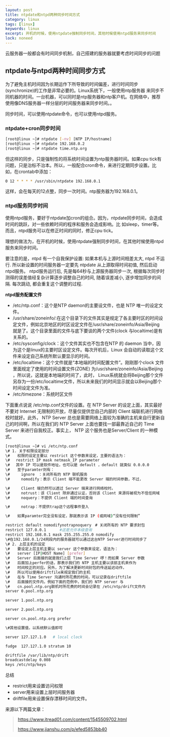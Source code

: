 ```yaml
---
layout: post
title: ntpdate和ntpd两种同步时间方式
category: linux
tags: [linux]
keywords: linux
excerpt: 开机的时候，使用ntpdate强制同步时间，其他时候使用ntpd服务来同步时间
lock: noneed
---
```


云服务器一般都会有时间同步机制，自己搭建的服务器就要考虑时间同步的问题

## ntpdate与ntpd两种时间同步方式

为了避免主机时间因为长期运作下所导致的时间偏差，进行时间同步(synchronize)的工作是非常必要的。Linux系统下，一般使用ntp服务器 来同步不同机器的时间。一台机器，可以同时是ntp服务器和ntp客户机。在网络中，推荐使用像DNS服务器一样分层的时间服务器来同步时间。。

同步时间，可以使用ntpdate命令，也可以使用ntpd服务。

### ntpdate+cron同步时间

```sh
[root@linux ~]# ntpdate [-nv] [NTP IP/hostname]
[root@linux ~]# ntpdate 192.168.0.2  
[root@linux ~]# ntpdate time.ntp.org
```

但这样的同步，只是强制性的将系统时间设置为ntp服务器时间。如果cpu tick有问题，只是治标不治本。所以，一般配合cron命令，来进行定期同步设置。比如，在crontab中添加：

```sh
0 12 * * * * /usr/sbin/ntpdate 192.168.0.1
```

这样，会在每天的12点整，同步一次时间。ntp服务器为192.168.0.1。

### ntpd服务同步时间

使用ntpd服务，要好于ntpdate加cron的组合。因为，ntpdate同步时间，会造成时间的跳跃，对一些依赖时间的程序和服务会造成影响。比 如sleep，timer等。而且，ntpd服务可以在修正时间的同时，修正cpu tick。

理想的做法为，在开机的时候，使用ntpdate强制同步时间，在其他时候使用ntpd服务来同步时间。

要注意的是，ntpd 有一个自我保护设置: 如果本机与上源时间相差太大, ntpd 不运行. 所以新设置的时间服务器一定要先 ntpdate 从上源取得时间初值, 然后启动 ntpd服务。 ntpd服务运行后, 先是每64秒与上源服务器同步一次, 根据每次同步时测得的误差值经复杂计算逐步调整自己的时间, 随着误差减小, 逐步增加同步的间隔. 每次跳动, 都会重复这个调整的过程.

**ntpd服务配置文件**

- /etc/ntp.conf：这个是NTP daemon的主要设文件，也是 NTP 唯一的设定文件。
- /usr/share/zoneinfo/:在这个目录下的文件其实是规定了各主要时区的时间设定文件，例如北京地区的时区设定文件在/usr/share/zoneinfo/Asia/Beijing 就是了。这个目录里面的文件与底下要谈的两个文件(clock 与localtime)是有关系的。
- /etc/sysconfig/clock：这个文件其实也不包含在NTP 的 daemon 当中，因为这个是linux的主要时区设定文件。每次开机后，Linux 会自动的读取这个文件来设定自己系统所默认要显示的时间。
- /etc/localtime：这个文件就是“本地端的时间配置文件”。刚刚那个clock  文件里面规定了使用的时间设置文件(ZONE) 为/usr/share/zoneinfo/Asia/Beijing ，所以说，这就是本地端的时间了，此时，  Linux系统就会将Beijing那个文件另存为一份/etc/localtime文件，所以未来我们的时间显示就会以Beijing那个时间设定文件为准。
- /etc/timezone：系统时区文件

下面重点说说 /etc/ntp.conf文件的设置。在 NTP Server 的设定上面，其实最好不要对 Internet  无限制的开放，尽量仅提供您自己内部的 Client 端联机进行网络校时就好。此外， NTP Server  总也是需要网络上面较为准确的主机来自行更新自己的时间啊，所以在我们的 NTP Server 上面也要找一部最靠近自己的 Time Server  来进行自我校正。事实上， NTP 这个服务也是Server/Client 的一种模式。

```sh
[root@linux ~]# vi /etc/ntp.conf
\# 1. 关于权限设定部分
\#　　权限的设定主要以 restrict 这个参数来设定，主要的语法为：
\# 　restrict IP mask netmask_IP parameter
\# 　其中 IP 可以是软件地址，也可以是 default ，default 就类似 0.0.0.0
\#　　至于paramter则有：
\#　　　ignore　：关闭所有的 NTP 联机服务
\#　　　nomodify：表示 Client 端不能更改 Server 端的时间参数，不过，

\#　　　Client 端仍然可以透过 Server 端来进行网络校时。
\#　　　notrust：该 Client 除非通过认证，否则该 Client 来源将被视为不信任网域
\#　　　noquery：不提供 Client 端的时间查询

\#　　　notrap：不提供trap这个远程事件登入

\#　　如果paramter完全没有设定，那就表示该 IP (或网域)“没有任何限制”

restrict default nomodifynotrapnoquery　# 关闭所有的 NTP 要求封包
restrict 127.0.0.1　　　 #这是允许本级查询
restrict 192.168.0.1 mask 255.255.255.0 nomodify
\#在192.168.0.1/24网段内的服务器就可以通过这台NTP Server进行时间同步了
\# 2. 上层主机的设定
\#　　要设定上层主机主要以 server 这个参数来设定，语法为：
\#　　server [IP|HOST Name] [prefer]
\#　　Server 后面接的就是我们上层 Time Server 啰！而如果 Server 参数
\#　　后面加上perfer的话，那表示我们的 NTP 主机主要以该部主机来作为
\#　　时间校正的对应。另外，为了解决更新时间封包的传送延迟动作，
\#　　所以可以使用driftfile来规定我们的主机
\#　　在与 Time Server 沟通时所花费的时间，可以记录在driftfile 
\#　　后面接的文件内，例如下面的范例中，我们的 NTP server 与 
\#　　cn.pool.ntp.org联机时所花费的时间会记录在 /etc/ntp/drift文件内
server 0.pool.ntp.org

server 1.pool.ntp.org

server 2.pool.ntp.org

server cn.pool.ntp.org prefer

\#其他设置值，以系统默认值即可

server 127.127.1.0   # local clock

fudge  127.127.1.0 stratum 10

driftfile /var/lib/ntp/drift
broadcastdelay 0.008
keys /etc/ntp/keys
```

总结

- restrict用来设置访问权限
- server用来设置上层时间服务器
- driftfile用来设置保存漂移时间的文件。

来源以下两篇文章：

> https://www.itread01.com/content/1545509702.html
>
> https://www.jianshu.com/p/efed5853bb40